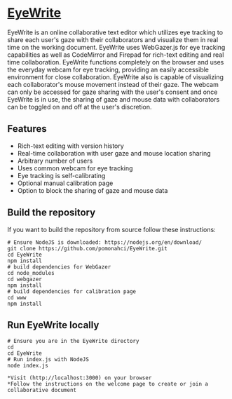# [EyeWrite](https://hci.pomona.edu/EyeWrite)

EyeWrite is an online collaborative text editor which utilizes eye tracking to share each user's gaze with their collaborators and visualize them in real time on the working document. EyeWrite uses WebGazer.js for eye tracking capabilities as well as CodeMirror and Firepad for rich-text editing and real time collaboration. EyeWrite functions completely on the browser and uses the everyday webcam for eye tracking, providing an easily accessible environment for close collaboration. EyeWrite also is capable of visualizing each collaborator's mouse movement instead of their gaze. The webcam can only be accessed for gaze sharing with the user's consent and once EyeWrite is in use, the sharing of gaze and mouse data with collaborators can be toggled on and off at the user's discretion.

## Features

* Rich-text editing with version history
* Real-time collaboration with user gaze and mouse location sharing
* Arbitrary number of users
* Uses common webcam for eye tracking
* Eye tracking is self-calibrating
* Optional manual calibration page
* Option to block the sharing of gaze and mouse data

## Build the repository

If you want to build the repository from source follow these instructions:

    # Ensure NodeJS is downloaded: https://nodejs.org/en/download/
    git clone https://github.com/pomonahci/EyeWrite.git
    cd EyeWrite
    npm install
    # build dependencies for WebGazer
    cd node_modules
    cd webgazer
    npm install
    # build dependencies for calibration page
    cd www
    npm install

## Run EyeWrite locally

    # Ensure you are in the EyeWrite directory
    cd
    cd EyeWrite
    # Run index.js with NodeJS
    node index.js

    *Visit (http://localhost:3000) on your browser
    *Follow the instructions on the welcome page to create or join a collaborative document



